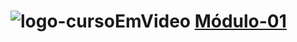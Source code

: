 # ![logo-cursoEmVideo](https://encrypted-tbn0.gstatic.com/images?q=tbn:ANd9GcTdI-CqFZJaI5SLz-v65X0_bcMNY7Z83nPF7g&s) [Módulo-01](https://humbertoeliasoares01.github.io/Modulo-01/index.html)
